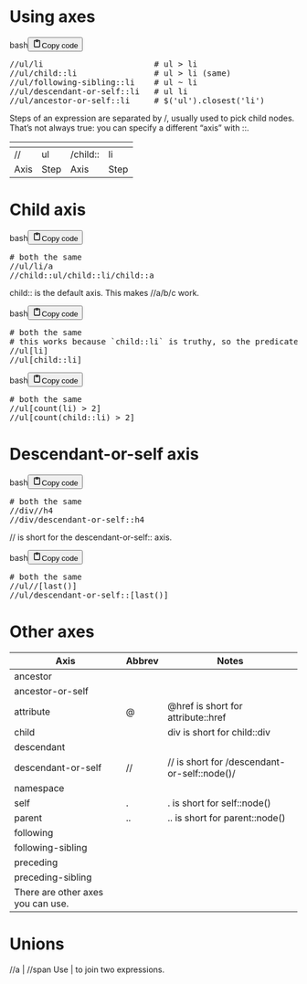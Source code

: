 <h1>Using axes</h1>
<div class="code_element"><div class="lang_line"><text>bash</text><button class="copy_code_button" onclick="CopyCode(this)"><svg style="width: 1.2em;height: 1.2em;" aria-hidden="true" xmlns="http://www.w3.org/2000/svg" fill="none" viewBox="0 0 24 24"><path stroke="currentColor" stroke-linecap="round" stroke-linejoin="round" stroke-width="2" d="M15 4h3a1 1 0 0 1 1 1v15a1 1 0 0 1-1 1H6a1 1 0 0 1-1-1V5a1 1 0 0 1 1-1h3m0 3h6m-5-4v4h4V3h-4Z"/></svg><text class="unselectable">Copy code</text></button></div><div class="code language-bash"><div class="highlight"><pre><span></span>//ul/li<span class="w">                       </span><span class="c1"># ul &gt; li</span>
//ul/child::li<span class="w">                </span><span class="c1"># ul &gt; li (same)</span>
//ul/following-sibling::li<span class="w">    </span><span class="c1"># ul ~ li</span>
//ul/descendant-or-self::li<span class="w">   </span><span class="c1"># ul li</span>
//ul/ancestor-or-self::li<span class="w">     </span><span class="c1"># $(&#39;ul&#39;).closest(&#39;li&#39;)</span>
</pre></div></div></div>

<p>Steps of an expression are separated by /, usually used to pick child nodes.
That’s not always true: you can specify a different “axis” with ::.</p>
<table>
<thead>
<tr>
<th></th>
<th></th>
<th></th>
<th></th>
</tr>
</thead>
<tbody>
<tr>
<td>//</td>
<td>ul</td>
<td>/child::</td>
<td>li</td>
</tr>
<tr>
<td>Axis</td>
<td>Step</td>
<td>Axis</td>
<td>Step</td>
</tr>
</tbody>
</table>
<h1>Child axis</h1>
<div class="code_element"><div class="lang_line"><text>bash</text><button class="copy_code_button" onclick="CopyCode(this)"><svg style="width: 1.2em;height: 1.2em;" aria-hidden="true" xmlns="http://www.w3.org/2000/svg" fill="none" viewBox="0 0 24 24"><path stroke="currentColor" stroke-linecap="round" stroke-linejoin="round" stroke-width="2" d="M15 4h3a1 1 0 0 1 1 1v15a1 1 0 0 1-1 1H6a1 1 0 0 1-1-1V5a1 1 0 0 1 1-1h3m0 3h6m-5-4v4h4V3h-4Z"/></svg><text class="unselectable">Copy code</text></button></div><div class="code language-bash"><div class="highlight"><pre><span></span><span class="c1"># both the same</span>
//ul/li/a
//child::ul/child::li/child::a
</pre></div></div></div>

<p>child:: is the default axis. This makes //a/b/c work.</p>
<div class="code_element"><div class="lang_line"><text>bash</text><button class="copy_code_button" onclick="CopyCode(this)"><svg style="width: 1.2em;height: 1.2em;" aria-hidden="true" xmlns="http://www.w3.org/2000/svg" fill="none" viewBox="0 0 24 24"><path stroke="currentColor" stroke-linecap="round" stroke-linejoin="round" stroke-width="2" d="M15 4h3a1 1 0 0 1 1 1v15a1 1 0 0 1-1 1H6a1 1 0 0 1-1-1V5a1 1 0 0 1 1-1h3m0 3h6m-5-4v4h4V3h-4Z"/></svg><text class="unselectable">Copy code</text></button></div><div class="code language-bash"><div class="highlight"><pre><span></span><span class="c1"># both the same</span>
<span class="c1"># this works because &#x60;child::li&#x60; is truthy, so the predicate succeeds</span>
//ul<span class="o">[</span>li<span class="o">]</span>
//ul<span class="o">[</span>child::li<span class="o">]</span>
</pre></div></div></div>

<div class="code_element"><div class="lang_line"><text>bash</text><button class="copy_code_button" onclick="CopyCode(this)"><svg style="width: 1.2em;height: 1.2em;" aria-hidden="true" xmlns="http://www.w3.org/2000/svg" fill="none" viewBox="0 0 24 24"><path stroke="currentColor" stroke-linecap="round" stroke-linejoin="round" stroke-width="2" d="M15 4h3a1 1 0 0 1 1 1v15a1 1 0 0 1-1 1H6a1 1 0 0 1-1-1V5a1 1 0 0 1 1-1h3m0 3h6m-5-4v4h4V3h-4Z"/></svg><text class="unselectable">Copy code</text></button></div><div class="code language-bash"><div class="highlight"><pre><span></span><span class="c1"># both the same</span>
//ul<span class="o">[</span>count<span class="o">(</span>li<span class="o">)</span><span class="w"> </span>&gt;<span class="w"> </span><span class="m">2</span><span class="o">]</span>
//ul<span class="o">[</span>count<span class="o">(</span>child::li<span class="o">)</span><span class="w"> </span>&gt;<span class="w"> </span><span class="m">2</span><span class="o">]</span>
</pre></div></div></div>

<h1>Descendant-or-self axis</h1>
<div class="code_element"><div class="lang_line"><text>bash</text><button class="copy_code_button" onclick="CopyCode(this)"><svg style="width: 1.2em;height: 1.2em;" aria-hidden="true" xmlns="http://www.w3.org/2000/svg" fill="none" viewBox="0 0 24 24"><path stroke="currentColor" stroke-linecap="round" stroke-linejoin="round" stroke-width="2" d="M15 4h3a1 1 0 0 1 1 1v15a1 1 0 0 1-1 1H6a1 1 0 0 1-1-1V5a1 1 0 0 1 1-1h3m0 3h6m-5-4v4h4V3h-4Z"/></svg><text class="unselectable">Copy code</text></button></div><div class="code language-bash"><div class="highlight"><pre><span></span><span class="c1"># both the same</span>
//div//h4
//div/descendant-or-self::h4
</pre></div></div></div>

<p>// is short for the descendant-or-self:: axis.</p>
<div class="code_element"><div class="lang_line"><text>bash</text><button class="copy_code_button" onclick="CopyCode(this)"><svg style="width: 1.2em;height: 1.2em;" aria-hidden="true" xmlns="http://www.w3.org/2000/svg" fill="none" viewBox="0 0 24 24"><path stroke="currentColor" stroke-linecap="round" stroke-linejoin="round" stroke-width="2" d="M15 4h3a1 1 0 0 1 1 1v15a1 1 0 0 1-1 1H6a1 1 0 0 1-1-1V5a1 1 0 0 1 1-1h3m0 3h6m-5-4v4h4V3h-4Z"/></svg><text class="unselectable">Copy code</text></button></div><div class="code language-bash"><div class="highlight"><pre><span></span><span class="c1"># both the same</span>
//ul//<span class="o">[</span>last<span class="o">()]</span>
//ul/descendant-or-self::<span class="o">[</span>last<span class="o">()]</span>
</pre></div></div></div>

<h1>Other axes</h1>
<table>
<thead>
<tr>
<th>Axis</th>
<th>Abbrev</th>
<th>Notes</th>
</tr>
</thead>
<tbody>
<tr>
<td>ancestor</td>
<td></td>
<td></td>
</tr>
<tr>
<td>ancestor-or-self</td>
<td></td>
<td></td>
</tr>
<tr>
<td>attribute</td>
<td>@</td>
<td>@href is short for attribute::href</td>
</tr>
<tr>
<td>child</td>
<td></td>
<td>div is short for child::div</td>
</tr>
<tr>
<td>descendant</td>
<td></td>
<td></td>
</tr>
<tr>
<td>descendant-or-self</td>
<td>//</td>
<td>// is short for /descendant-or-self::node()/</td>
</tr>
<tr>
<td>namespace</td>
<td></td>
<td></td>
</tr>
<tr>
<td>self</td>
<td>.</td>
<td>. is short for self::node()</td>
</tr>
<tr>
<td>parent</td>
<td>..</td>
<td>.. is short for parent::node()</td>
</tr>
<tr>
<td>following</td>
<td></td>
<td></td>
</tr>
<tr>
<td>following-sibling</td>
<td></td>
<td></td>
</tr>
<tr>
<td>preceding</td>
<td></td>
<td></td>
</tr>
<tr>
<td>preceding-sibling</td>
<td></td>
<td></td>
</tr>
<tr>
<td>There are other axes you can use.</td>
<td></td>
<td></td>
</tr>
</tbody>
</table>
<h1>Unions</h1>
<p>//a | //span
Use | to join two expressions.</p>